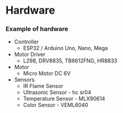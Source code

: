 # Hardware

### Example of hardware

- Controller
    - ESP32 / Arduino Uno, Nano, Mega
- Motor Driver
    - L298, DRV8835, TB6612FNG, HR8833
- Motor
    - Micro Motor DC 6V
- Sensors
    - IR Flame Sensor 
    - Ultrasonic Sensor - hc sr04
    - Temperature Sensor - MLX90614
    - Color Sensor - VEML6040
